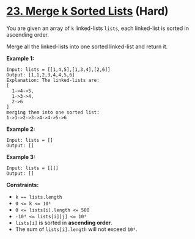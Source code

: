 # [23. Merge k Sorted Lists][link] (Hard)

[link]: https://leetcode.com/problems/merge-k-sorted-lists/

You are given an array of `k` linked-lists `lists`, each linked-list is sorted in ascending order.

Merge all the linked-lists into one sorted linked-list and return it.

**Example 1:**

```
Input: lists = [[1,4,5],[1,3,4],[2,6]]
Output: [1,1,2,3,4,4,5,6]
Explanation: The linked-lists are:
[
  1->4->5,
  1->3->4,
  2->6
]
merging them into one sorted list:
1->1->2->3->4->4->5->6
```

**Example 2:**

```
Input: lists = []
Output: []
```

**Example 3:**

```
Input: lists = [[]]
Output: []
```

**Constraints:**

- `k == lists.length`
- `0 <= k <= 10⁴`
- `0 <= lists[i].length <= 500`
- `-10⁴ <= lists[i][j] <= 10⁴`
- `lists[i]` is sorted in **ascending order**.
- The sum of `lists[i].length` will not exceed `10⁴`.
